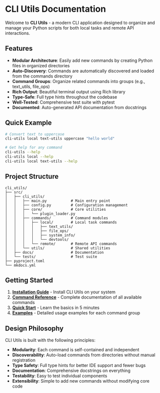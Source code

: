 # CLI Utils Documentation

Welcome to **CLI Utils** - a modern CLI application designed to organize and manage your Python scripts for both local tasks and remote API interactions.

## Features

- **Modular Architecture**: Easily add new commands by creating Python files in organized directories
- **Auto-Discovery**: Commands are automatically discovered and loaded from the commands directory
- **Command Groups**: Organize related commands into groups (e.g., text_utils, file_ops)
- **Rich Output**: Beautiful terminal output using Rich library
- **Type-Safe**: Full type hints throughout the codebase
- **Well-Tested**: Comprehensive test suite with pytest
- **Documented**: Auto-generated API documentation from docstrings

## Quick Example

```bash
# Convert text to uppercase
cli-utils local text-utils uppercase "hello world"

# Get help for any command
cli-utils --help
cli-utils local --help
cli-utils local text-utils --help
```

## Project Structure

```
cli_utils/
├── src/
│   ├── cli_utils/
│   │   ├── main.py           # Main entry point
│   │   ├── config.py         # Configuration management
│   │   ├── core/             # Core utilities
│   │   │   └── plugin_loader.py
│   │   ├── commands/         # Command modules
│   │   │   ├── local/        # Local task commands
│   │   │   │   ├── text_utils/
│   │   │   │   ├── file_ops/
│   │   │   │   ├── system_info/
│   │   │   │   └── devtools/
│   │   │   └── remote/       # Remote API commands
│   │   └── utils/            # Shared utilities
│   ├── docs/                 # Documentation
│   └── tests/                # Test suite
├── pyproject.toml
└── mkdocs.yml
```

## Getting Started

1. **[Installation Guide](getting-started/installation.md)** - Install CLI Utils on your system
2. **[Command Reference](reference/commands.md)** - Complete documentation of all available commands
3. **[Quick Start](getting-started/quickstart.md)** - Learn the basics in 5 minutes
4. **[Examples](examples/)** - Detailed usage examples for each command group

## Design Philosophy

CLI Utils is built with the following principles:

- **Modularity**: Each command is self-contained and independent
- **Discoverability**: Auto-load commands from directories without manual registration
- **Type Safety**: Full type hints for better IDE support and fewer bugs
- **Documentation**: Comprehensive docstrings on everything
- **Testability**: Easy to test individual components
- **Extensibility**: Simple to add new commands without modifying core code
